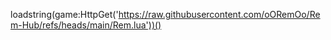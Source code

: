 loadstring(game:HttpGet('https://raw.githubusercontent.com/oORemOo/Rem-Hub/refs/heads/main/Rem.lua'))()
